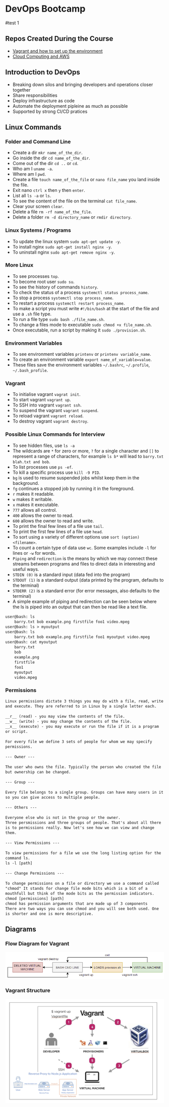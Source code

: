# DevOps Bootcamp

#test 1

## Repos Created During the Course

- [Vagrant and how to set up the environment](https://github.com/joelfright/DevEnvironments/blob/master/Vagrant.md)
- [Cloud Computing and AWS](https://github.com/joelfright/CloudComputing)

## Introduction to DevOps

- Breaking down silos and bringing developers and operations closer together
- Share responsibilities 
- Deploy infrastructure as code
- Automate the deployment pipleine as much as possible
- Supported by strong CI/CD pratices

## Linux Commands

### Folder and Command Line

- Create a dir `mkr name_of_the_dir`.
- Go inside the dir `cd name_of_the_dir`.
- Come out of the dir `cd ..` or `cd`.
- Who am I `uname -a`.
- Where am I `pwd`.
- Create a file `touch name_of_the_file` or `nano file_name` you land inside the file.
- Exit nano `ctrl x` then `y` then `enter`.
- List all `ls -a` or `ls`.
- To see the content of the file on the terminal `cat file_name`.
- Clear your screen `clear`.
- Delete a file `rm -rf name_of_the_file`.
- Delete a folder `rm -d directory_name` or `rmdir directory`.

### Linux Systems / Programs

- To update the linux system `sudo apt-get update -y`.
- To install nginx `sudo apt-get install nginx -y`.
- To uninstall nginx `sudo apt-get remove nginx -y`.

### More Linux

- To see processes `top`.
- To become root user `sudo su`.
- To see the history of commands `history`.
- To check the status of a process `systemctl status process_name`.
- To stop a process `systemctl stop process_name`.
- To restart a process `systemctl restart process_name`.
- To make a script you must write `#!/bin/bash` at the start of the file and use a `.sh` file type.
- To run a file type `sudo bash ./file_name.sh`.
- To change a files mode to executable `sudo chmod +x file_name.sh`.
- Once executable, run a script by making it `sudo ./provision.sh`.

### Environment Variables

- To see environment variables `printenv` or `printenv variable_name`.
- To create an environment variable `export name_of_variable=value`.
- These files save the environment variables `~/.bashrc`, `~/.profile`, `~/.bash_profile`.

### Vagrant

- To initialise vagrant `vagrat init`.
- To start vagrant `vagrant up`.
- To SSH into vagrant `vagrant ssh`.
- To suspend the vagrant `vagrant suspend`.
- To reload vagrant `vagrant reload`.
- To destroy vagrant `vagrant destroy`.

### Possible Linux Commands for Interview

- To see hidden files, use `ls -a`
- The wildcards are `*` for zero or more, `?` for a single character and `[]` to represent a range of characters, for example `ls b*` will lead to `barry.txt blah.txt and bob`.
- To list processes use `ps -ef`.
- To kill a specific process use `kill -9 PID`.
- `bg` is used to resume suspended jobs whilst keep them in the background.
- `fg` continues a stopped job by running it in the foreground.
- `r` makes it readable.
- `w` makes it writable.
- `x` makes it executable.
- `777` allows all control.
- `400` allows the owner to read.
- `600` allows the owner to read and write.
- To print the final few lines of a file use `tail`.
- To print the first few lines of a file use `head`.
- To sort using a variety of different options use `sort (option) <filename>`.
- To count a certain type of data use `wc`. Some examples include `-l` for lines or `-w` for words.
- `Piping` and `redirection` is the means by which we may connect these streams between programs and files to direct data in interesting and useful ways.
- `STDIN (0)` is a standard input (data fed into the program)
- `STDOUT (1)` is a standard output (data printed by the program, defaults to the terminal)
- `STDERR (2)` is a standard error (for error messages, also defaults to the terminal)
- A simple example of piping and redirection can be seen below where the ls is piped into an output that can then be read like a text file.
```
user@bash: ls
    barry.txt bob example.png firstfile foo1 video.mpeg
user@bash: ls > myoutput
user@bash: ls
    barry.txt bob example.png firstfile foo1 myoutput video.mpeg
user@bash: cat myoutput
    barry.txt
    bob
    example.png
    firstfile
    foo1
    myoutput
    video.mpeg
```

### Permissions 

```
Linux permissions dictate 3 things you may do with a file, read, write and execute. They are referred to in Linux by a single letter each.

__r__ (read) - you may view the contents of the file.
__w__ (write) - you may change the contents of the file.
__x__ (execute) - you may execute or run the file if it is a program or script.

For every file we define 3 sets of people for whom we may specify permissions.

--- Owner ---

The user who owns the file. Typically the person who created the file but ownership can be changed.

--- Group ---

Every file belongs to a single group. Groups can have many users in it so you can give access to multiple people.

--- Others ---

Everyone else who is not in the group or the owner.
Three persmissions and three groups of people. That's about all there is to permissions really. Now let's see how we can view and change them.

--- View Permissions ---

To view permissions for a file we use the long listing option for the command ls.
ls -l [path]

--- Change Permissions ---

To change permissions on a file or directory we use a command called "chmod" It stands for change file mode bits which is a bit of a mouthfull but think of the mode bits as the permission indicators.
chmod [permissions] [path]
chmod has permission arguments that are made up of 3 components
There are two ways you can use chmod and you will see both used. One is shorter and one is more descriptive.
```

## Diagrams

### Flow Diagram for Vagrant
![Flow diagram for vagrant](images/flowdiagram.png)

### Vagrant Structure
![Vagrant Structure diagram](images/vagrantdiagram.png)
